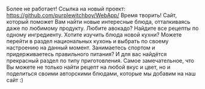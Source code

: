 Более не работает! 
Ссылка на новый проект: https://github.com/purplewitchboy/WebApp/
Время творить! Сайт, который поможет Вам найти новые интересные блюда, отталкиваясь даже по любимому продукту. Любите авокадо? Найдите все рецепты по одному ингредиенту. Хотите изучить блюда новой кухни? Можете перейти в раздел национальных кухонь и выбрать по своему настроению на данный момент. Занимаетесь спортом и придерживаетесь правильного питания? И для вас найдётся прекрасный раздел по типу приготовления. Самое замечательное, что Вы можете не только найти рецепт на любой вкус и цвет, но и поделиться своими авторскими блюдами, которые мы добавим на наш сайт :)
